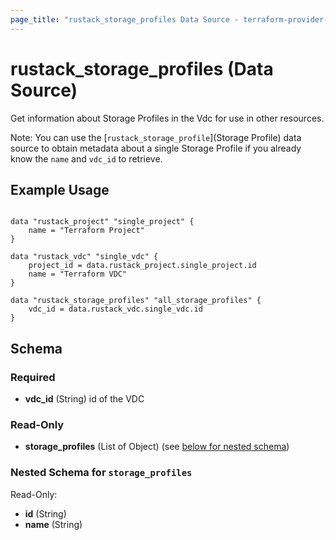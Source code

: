 ```yaml
---
page_title: "rustack_storage_profiles Data Source - terraform-provider-rustack"
---
```

# rustack_storage_profiles (Data Source)

Get information about Storage Profiles in the Vdc for use in other resources.

Note: You can use the [`rustack_storage_profile`](Storage Profile) data source to obtain metadata
about a single Storage Profile if you already know the `name` and `vdc_id` to retrieve.

## Example Usage

```hcl

data "rustack_project" "single_project" {
    name = "Terraform Project"
}

data "rustack_vdc" "single_vdc" {
    project_id = data.rustack_project.single_project.id
    name = "Terraform VDC"
}

data "rustack_storage_profiles" "all_storage_profiles" {
    vdc_id = data.rustack_vdc.single_vdc.id
}

```

## Schema

### Required

- **vdc_id** (String) id of the VDC

### Read-Only

- **storage_profiles** (List of Object) (see [below for nested schema](#nestedatt--storage_profiles))

<a id="nestedatt--storage_profiles"></a>
### Nested Schema for `storage_profiles`

Read-Only:

- **id** (String)
- **name** (String)
